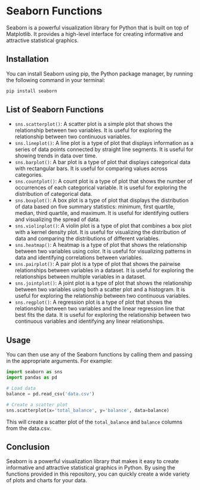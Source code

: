 # Seaborn Functions

Seaborn is a powerful visualization library for Python that is built on top of Matplotlib. It provides a high-level interface for creating informative and attractive statistical graphics.

## Installation

You can install Seaborn using pip, the Python package manager, by running the following command in your terminal:

```bash
pip install seaborn
```

## List of Seaborn Functions

-   `sns.scatterplot()`: A scatter plot is a simple plot that shows the relationship between two variables. It is useful for exploring the relationship between two continuous variables.
-   `sns.lineplot()`: A line plot is a type of plot that displays information as a series of data points connected by straight line segments. It is useful for showing trends in data over time.
-   `sns.barplot()`: A bar plot is a type of plot that displays categorical data with rectangular bars. It is useful for comparing values across categories.
-   `sns.countplot()`: A count plot is a type of plot that shows the number of occurrences of each categorical variable. It is useful for exploring the distribution of categorical data.
-   `sns.boxplot()`: A box plot is a type of plot that displays the distribution of data based on five summary statistics: minimum, first quartile, median, third quartile, and maximum. It is useful for identifying outliers and visualizing the spread of data.
-   `sns.violinplot()`: A violin plot is a type of plot that combines a box plot with a kernel density plot. It is useful for visualizing the distribution of data and comparing the distributions of different variables.
-   `sns.heatmap()`: A heatmap is a type of plot that shows the relationship between two variables using color. It is useful for visualizing patterns in data and identifying correlations between variables.
-   `sns.pairplot()`: A pair plot is a type of plot that shows the pairwise relationships between variables in a dataset. It is useful for exploring the relationships between multiple variables in a dataset.
-   `sns.jointplot()`: A joint plot is a type of plot that shows the relationship between two variables using both a scatter plot and a histogram. It is useful for exploring the relationship between two continuous variables.
-   `sns.regplot()`: A regression plot is a type of plot that shows the relationship between two variables and the linear regression line that best fits the data. It is useful for exploring the relationship between two continuous variables and identifying any linear relationships.

## Usage

You can then use any of the Seaborn functions by calling them and passing in the appropriate arguments. For example:

```python
import seaborn as sns
import pandas as pd

# Load data
balance = pd.read_csv('data.csv')

# Create a scatter plot
sns.scatterplot(x='total_balance', y='balance', data=balance)
```

This will create a scatter plot of the `total_balance` and `balance` columns from the data.csv.

## Conclusion

Seaborn is a powerful visualization library that makes it easy to create informative and attractive statistical graphics in Python. By using the functions provided in this repository, you can quickly create a wide variety of plots and charts for your data.
